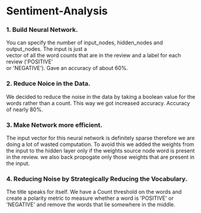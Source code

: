 # Sentiment-Analysis
  
### 1. Build Neural Network.
You can specify the number of input_nodes, hidden_nodes and output_nodes. The input is just a<br> vector of all the word counts that are in the review and a label for each review ('POSITIVE' <br>or 'NEGATIVE'). Gave an accuracy of about 60%.
### 2. Reduce Noice in the Data.
We decided to reduce the noise in the data by taking a boolean value for the words rather than a count. This way we got increased accuracy. Accuracy of nearly 80%.
### 3. Make Network more efficient.
The input vector for this neural network is definitely sparse therefore we are doing a lot of wasted computation. To avoid this we added the weights from the input to the hidden layer only if the weights source node word is present in the review. we also back propogate only those weights that are present in the input.
### 4. Reducing Noise by Strategically Reducing the Vocabulary.
The title speaks for itself. We have a Count threshold on the words and create a polarity metric to measure whether a word is 'POSITIVE' or 'NEGATIVE' and remove the words that lie somewhere in the middle.